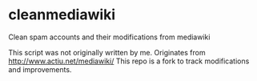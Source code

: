 cleanmediawiki
==============

Clean spam accounts and their modifications from mediawiki

This script was not originally written by me. Originates from http://www.actiu.net/mediawiki/
This repo is a fork to track modifications and improvements.
